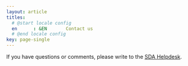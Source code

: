```yaml
---
layout: article
titles:
  # @start locale config
  en      : &EN       Contact us
  # @end locale config
key: page-single
---
```


If you have questions or comments, please write to the
<a href="mailto:">SDA Helpdesk</a>.
